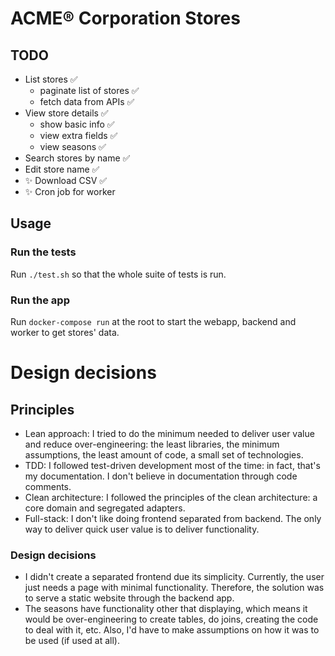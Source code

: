 # ACME® Corporation Stores

## TODO
- List stores ✅
  - paginate list of stores ✅
  - fetch data from APIs ✅
- View store details ✅
  - show basic info ✅
  - view extra fields ✅
  - view seasons ✅
- Search stores by name ✅
- Edit store name ✅
- ✨ Download CSV ✅
- ✨ Cron job for worker

## Usage

### Run the tests

Run `./test.sh` so that the whole suite of tests is run.

### Run the app

Run `docker-compose run` at the root to start the webapp, backend and worker to get stores' data.

# Design decisions

## Principles

- Lean approach: I tried to do the minimum needed to deliver user value and reduce over-engineering:
  the least libraries, the minimum assumptions, the least amount of code, a small set of technologies.
- TDD: I followed test-driven development most of the time: in fact, that's my documentation. I don't believe in
  documentation through code comments.
- Clean architecture: I followed the principles of the clean architecture: a core domain and segregated adapters.
- Full-stack: I don't like doing frontend separated from backend. The only way to deliver quick user value is to deliver
  functionality.

### Design decisions

- I didn't create a separated frontend due its simplicity. Currently, the user just needs a page with minimal
  functionality. Therefore, the solution was to serve a static website through the backend app.
- The seasons have functionality other that displaying, which means it would be over-engineering to create tables, do
  joins, creating the code to deal with it, etc. Also, I'd have to make assumptions on how it was to be used (if used at
  all).
